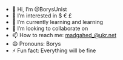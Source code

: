 - 👋 Hi, I’m @BorysUnist
- 👀 I’m interested in $ € £ 
- 🌱 I’m currently learning and learning 
- 💞️ I’m looking to collaborate on 
- 📫 How to reach me: madgahed_@ukr.net
- 😄 Pronouns: Borys 
- ⚡ Fun fact: Everything will be fine

<!---
BorysUnist/BorysUnist is a ✨ special ✨ repository because its `README.md` (this file) appears on your GitHub profile.
You can click the Preview link to take a look at your changes.
--->
